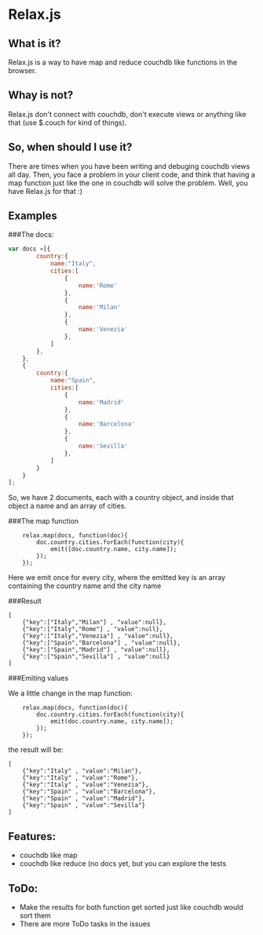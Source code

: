 Relax.js
==================================================

What is it?
-----------

Relax.js is a way to have map and reduce couchdb like functions in the browser. 

Whay is not?
------------

Relax.js don't connect with couchdb, don't execute views or anything like that (use $.couch for kind of things).

So, when should I use it?
-------------------------

There are times when you have been writing and debuging couchdb views all day. Then, you face a problem in your
client code, and think that having a map function just like the one in couchdb will solve the problem. Well, you have Relax.js for that :)

Examples
--------

###The docs: 
```javascript
var docs =[{
		country:{
			name:"Italy",
			cities:[
				{
					name:'Rome'
				},
				{
					name:'Milan'
				},
				{
					name:'Venezia'
				},
			]
		},
	},
	{
		country:{
			name:"Spain",
			cities:[
				{
					name:'Madrid'
				},
				{
					name:'Barcelona'
				},
				{
					name:'Sevilla'
				},
			]
		}
	}
];
```

So, we have 2 documents, each with a country object, and inside that object a name and an array of cities. 

###The map function

```
	relax.map(docs, function(doc){
		doc.country.cities.forEach(function(city){
			emit([doc.country.name, city.name]);
		});
	});
```

Here we emit once for every city, where the emitted key is an array containing the country name and the city name

###Result

```
[
	{"key":["Italy","Milan"] , "value":null},	
	{"key":["Italy","Rome"] , "value":null},
	{"key":["Italy","Venezia"] , "value":null},
	{"key":["Spain","Barcelona"] , "value":null},
	{"key":["Spain","Madrid"] , "value":null},
	{"key":["Spain","Sevilla"] , "value":null}
]
```

###Emiting values

We a little change in the map function: 

```
	relax.map(docs, function(doc){
		doc.country.cities.forEach(function(city){
			emit(doc.country.name, city.name]);
		});
	});
```

the result will be:

```
[
	{"key":"Italy" , "value":"Milan"},
	{"key":"Italy" , "value":"Rome"},
	{"key":"Italy" , "value":"Venezia"},
	{"key":"Spain" , "value":"Barcelona"},
	{"key":"Spain" , "value":"Madrid"},
	{"key":"Spain" , "value":"Sevilla"}
]
```

Features:
--------

* couchdb like map
* couchdb like reduce (no docs yet, but you can explore the tests

ToDo:
-----

* Make the results for both function get sorted just like couchdb would sort them
* There are more ToDo tasks in the issues
